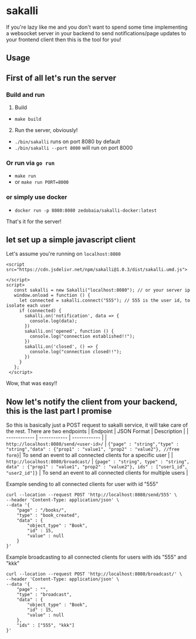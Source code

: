 # sakalli

If you're lazy like me and you don't want to spend some time implementing a websocket server in your backend to send notifications/page updates to your frontend client then this is the tool for you!

## Usage

## First of all let's run the server 

### Build and run
1. Build

  * `make build`
2. Run the server, obviously!
  * `./bin/sakalli`  runs on port 8080 by default
  * `./bin/sakalli --port 8000` will run on port 8000

### Or run via `go run`

  * `make run`
  * or `make run PORT=8000`

### or simply use docker 
  * `docker run -p 8080:8080 zedobaia/sakalli-docker:latest`

That's it for the server!
## let set up a simple javascript client
Let's assume you're running on `localhost:8080`
 ```
 <script src="https://cdn.jsdelivr.net/npm/sakalli@1.0.3/dist/sakalli.umd.js">
 
 </script>
 script>
    const sakalli = new Sakalli("localhost:8080"); // or your server ip
    window.onload = function () {
      let connected = sakalli.connect("555"); // 555 is the user id, to isolate each user 
      if (connected) {
        sakalli.on('notification', data => {
          console.log(data);
        })
        sakalli.on('opened', function () {
          console.log("connection established!!");
        })
        sakalli.on('closed', () => {
          console.log("connection closed!!");
        })
      }
    };
  </script>
 ```
 Wow, that was easy!!
 ## Now let's notify the client from your backend, this is the last part I promise
 So this is basically just a POST request to sakalli service, it will take care of the rest.
 There are two endpoints
| Endpoint  |  JSON Format |  Description |
| ------------ | ------------ | ------------ |
| `http://localhost:8080/send/<user-id>/`  |  `{"page" : "string","type" : "string","data" : {"prop1" : "value1", "prop2" : "value2"}, //free form}`| To send an event to all connected clients for a specific user |
| `http://localhost:8080/broadcast/`  |  `{page" : "string", type" : "string", data" : {"prop1" : "value1", "prop2" : "value2"}, ids" : ["user1_id", "user2_id"]}` | To send an event to all connected clients for multiple users |


Example sending to all connected clients for user with id "555"
```
curl --location --request POST 'http://localhost:8080/send/555' \
--header 'Content-Type: application/json' \
--data '{
    "page" : "/books/",
    "type" : "book_created",
    "data" : {
        "object_type" : "Book",
        "id" : 15,
        "value" : null
    }
}'
```

Example broadcasting to all connected clients for users with ids "555" and "kkk"

```
curl --location --request POST 'http://localhost:8080/broadcast/' \
--header 'Content-Type: application/json' \
--data '{
    "page" : "",
    "type" : "broadcast",
    "data" : {
        "object_type" : "Book",
        "id" : 15,
        "value" : null
    },
    "ids" : ["555", "kkk"]
}'
```
